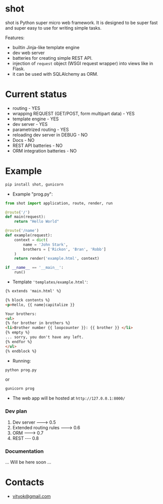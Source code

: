 # shot #

shot is Python super micro web framework. It is designed to be super fast and super easy to use for writing simple tasks. 

Features:

* builtin Jinja-like template engine
* dev web server
* batteries for creating simple REST API.
* injection of `request` object (WSGI request wrapper) into views like in Flask.
* it can be used with SQLAlchemy as ORM.

# Current status #

* routing - YES
* wrapping REQUEST (GET/POST, form multipart data) - YES
* template engine - YES
* dev server - YES
* parametrized routing - YES
* reloading dev server in DEBUG - NO
* Docs - NO
* REST API batteries - NO
* ORM integration batteries - NO

# Example #

```sh
pip install shot, gunicorn
```

* Example "prog.py":

```python
from shot import application, route, render, run

@route('/')
def main(request):
    return "Hello World"

@route('/name')
def example(request):
    context = dict(
        name = 'John Stark',
        brothers = ['Rickon', 'Bran', 'Robb']
    )
    return render('example.html', context)

if __name__ == '__main__':
    run()
```
* Template `'templates/example.html'`:

```html
{% extends 'main.html' %}

{% block contents %}
<p>Hello, {{ name|capitalize }}

Your brothers:
<ul>
{% for brother in brothers %}
<li>Brother number {{ loopcounter }}: {{ brother }} </li>
{% empty %}
... sorry, you don't have any left.
{% endfor %}
</ul>
{% endblock %}
```
* Running:

```sh
python prog.py
```
or
```sh
gunicorn prog
```

* The web app will be hosted at `http://127.0.0.1:8000/`

### Dev plan ###
1. Dev server ---> 0.5
2. Extended routing rules ---> 0.6
3. ORM  ---> 0.7
4. REST --- 0.8


### Documentation ###

... Will be here soon ...

# Contacts #

* [vityok@gmail.com](mailto:vityok@gmail.com)
